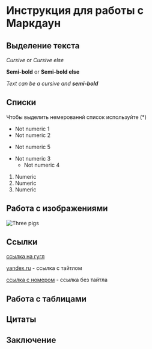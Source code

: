 # Инструкция для работы с Маркдаун

## Выделение текста

_Cursive_ or *Cursive else*

__Semi-bold__ or **Semi-bold else**

_Text can be a cursive and **semi-bold**_

## Списки
Чтобы выделить немерованнй список используйте (*)

* Not numeric 1
* Not numeric 2
+ Not numeric 5
* Not numeric 3
  + Not numeric 4

1. Numeric 
2. Numeric
3. Numeric


## Работа с изображениями
![Three pigs](1627376044.jpg)

## Ссылки

[ссылка на гугл](www.google.com)

[yandex.ru](www.yandex.ru) - ссылка с тайтлом

[ссылка c номером][1] - ссылка без тайтла

[1]: http://yandex.ru
## Работа с таблицами

## Цитаты

## Заключение

